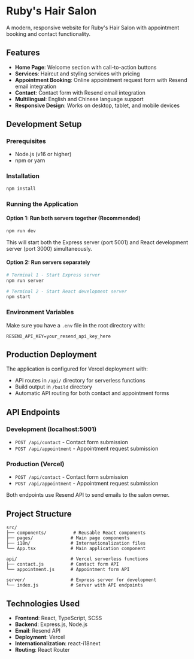 # Ruby's Hair Salon

A modern, responsive website for Ruby's Hair Salon with appointment booking and contact functionality.

## Features

- **Home Page**: Welcome section with call-to-action buttons
- **Services**: Haircut and styling services with pricing
- **Appointment Booking**: Online appointment request form with Resend email integration
- **Contact**: Contact form with Resend email integration
- **Multilingual**: English and Chinese language support
- **Responsive Design**: Works on desktop, tablet, and mobile devices

## Development Setup

### Prerequisites
- Node.js (v16 or higher)
- npm or yarn

### Installation
```bash
npm install
```

### Running the Application

#### Option 1: Run both servers together (Recommended)
```bash
npm run dev
```
This will start both the Express server (port 5001) and React development server (port 3000) simultaneously.

#### Option 2: Run servers separately
```bash
# Terminal 1 - Start Express server
npm run server

# Terminal 2 - Start React development server
npm start
```

### Environment Variables
Make sure you have a `.env` file in the root directory with:
```
RESEND_API_KEY=your_resend_api_key_here
```

## Production Deployment

The application is configured for Vercel deployment with:
- API routes in `/api/` directory for serverless functions
- Build output in `/build` directory
- Automatic API routing for both contact and appointment forms

## API Endpoints

### Development (localhost:5001)
- `POST /api/contact` - Contact form submission
- `POST /api/appointment` - Appointment request submission

### Production (Vercel)
- `POST /api/contact` - Contact form submission
- `POST /api/appointment` - Appointment request submission

Both endpoints use Resend API to send emails to the salon owner.

## Project Structure

```
src/
├── components/          # Reusable React components
├── pages/              # Main page components
├── i18n/               # Internationalization files
└── App.tsx             # Main application component

api/                    # Vercel serverless functions
├── contact.js          # Contact form API
└── appointment.js      # Appointment form API

server/                 # Express server for development
└── index.js            # Server with API endpoints
```

## Technologies Used

- **Frontend**: React, TypeScript, SCSS
- **Backend**: Express.js, Node.js
- **Email**: Resend API
- **Deployment**: Vercel
- **Internationalization**: react-i18next
- **Routing**: React Router
